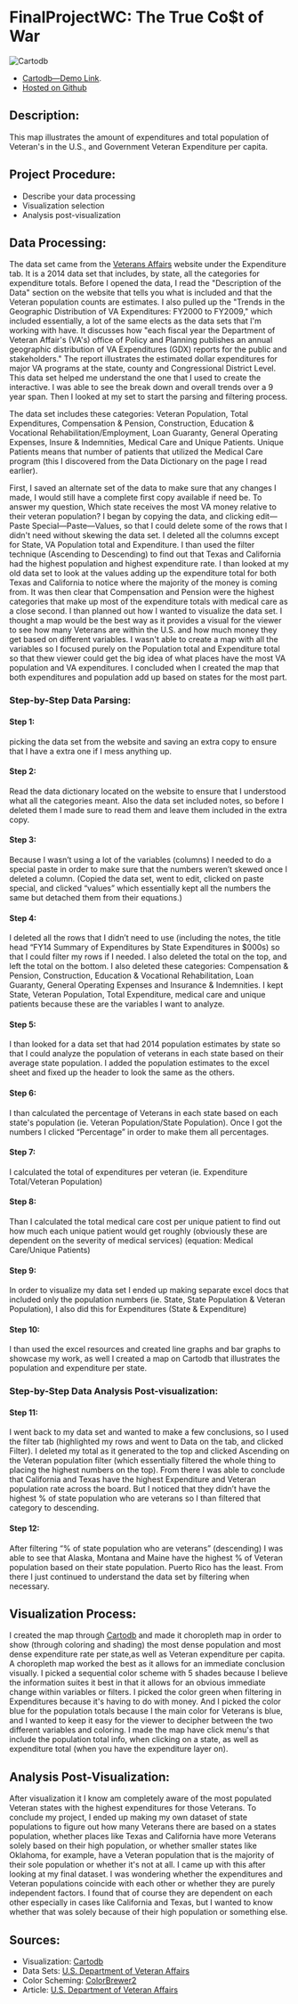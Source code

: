 # FinalProjectWC: The True Co$t of War
![Cartodb](http://i.imgur.com/EoGaOds.jpg)
* [Cartodb—Demo Link](http://bit.ly/1MLv5x9).
* [Hosted on Github](http://penelopeaton.github.io/FinalProjectWC/)

## Description: 
This map illustrates the amount of expenditures and total population of Veteran's in the U.S., and Government Veteran Expenditure per capita.
## Project Procedure: 
* Describe your data processing
* Visualization selection 
* Analysis post-visualization

## Data Processing: 
The data set came from the [Veterans Affairs](http://www1.va.gov/vetdata/Expenditures.asp) website under the Expenditure tab. It is a 2014 data set that includes, by state, all the categories for expenditure totals. Before I opened the data, I read the "Description of the Data" section on the website that tells you what is included and that the Veteran population counts are estimates. I also pulled up the "Trends in the Geographic Distribution of VA Expenditures: FY2000 to FY2009," which included essentially, a lot of the same elects as the data sets that I'm working with have. It discusses how "each fiscal year the Department of Veteran Affair's (VA's) office of Policy and Planning publishes an annual geographic distribution of VA Expenditures (GDX) reports for the public and stakeholders." The report illustrates the estimated dollar expenditures for major VA programs at the state, county and Congressional District Level. This data set helped me understand the one that I used to create the interactive. I was able to see the break down and overall trends over a 9 year span. Then I looked at my set to start the parsing and filtering process. 

The data set includes these categories: Veteran Population, Total Expenditures, Compensation & Pension, Construction, Education & Vocational Rehabilitation/Employment, Loan Guaranty, General Operating Expenses, Insure & Indemnities, Medical Care and Unique Patients. Unique Patients means that number of patients that utilized the Medical Care program (this I discovered from the Data Dictionary on the page I read earlier).
 
First, I saved an alternate set of the data to make sure that any changes I made, I would still have a complete first copy available if need be. To answer my question, Which state receives the most VA money relative to their veteran population? I began by copying the data, and clicking edit—Paste Special—Paste—Values, so that I could delete some of the rows that I didn't need without skewing the data set. I deleted all the columns except for State, VA Population total and Expenditure. I than used the filter technique (Ascending to Descending) to find out that Texas and California had the highest population and highest expenditure rate. I than looked at my old data set to look at the values adding up the expenditure total for both Texas and California to notice where the majority of the money is coming from. It was then clear that Compensation and Pension were the highest categories that make up most of the expenditure totals with medical care as a close second. I than planned out how I wanted to visualize the data set. I thought a map would be the best way as it provides a visual for the viewer to see how many Veterans are within the U.S. and how much money they get based on different variables. I wasn't able to create a map with all the variables so I focused purely on the Population total and Expenditure total so that thew viewer could get the big idea of what places have the most VA population and VA expenditures. I concluded when I created the map that both expenditures and population add up based on states for the most part. 

### Step-by-Step Data Parsing: 

#### Step 1: 
picking the data set from the website and saving an extra copy to ensure that I have a extra one if I mess anything up. 

#### Step 2: 
Read the data dictionary located on the website to ensure that I understood what all the categories meant. Also the data set included notes, so before I deleted them I made sure to read them and leave them included in the extra copy. 

#### Step 3: 
Because I wasn’t using a lot of the variables (columns) I needed to do a special paste in order to make sure that the numbers weren’t skewed once I deleted a column. (Copied the data set, went to edit, clicked on paste special, and clicked “values” which essentially kept all the numbers the same but detached them from their equations.)

#### Step 4: 
I deleted all the rows that I didn’t need to use (including the notes, the title head “FY14 Summary of Expenditures by State Expenditures in $000s) so that I could filter my rows if I needed. I also deleted the total on the top, and left the total on the bottom. I also deleted these categories: Compensation & Pension, Construction, Education & Vocational Rehabilitation, Loan Guaranty, General Operating Expenses and Insurance & Indemnities. I kept State, Veteran Population, Total Expenditure, medical care and unique patients because these are the variables I want to analyze. 

#### Step 5: 
I than looked for a data set that had 2014 population estimates by state so that I could analyze the population of veterans in each state based on their average state population. I added the population estimates to the excel sheet and fixed up the header to look the same as the others.

#### Step 6: 
I than calculated the percentage of Veterans in each state based on each state's population (ie. Veteran Population/State Population). Once I got the numbers I clicked “Percentage” in order to make them all percentages.

#### Step 7: 
I calculated the total of expenditures per veteran (ie. Expenditure Total/Veteran Population)

#### Step 8: 
Than I calculated the total medical care cost per unique patient to find out how much each unique patient would get roughly (obviously these are dependent on the severity of medical services) (equation: Medical Care/Unique Patients)

#### Step 9: 
In order to visualize my data set I ended up making separate excel docs that included only the population numbers (ie. State, State Population & Veteran Population), I also did this for Expenditures (State & Expenditure) 

#### Step 10: 
I than used the excel resources and created line graphs and bar graphs to showcase my work, as well I created a map on Cartodb that illustrates the population and expenditure per state. 

### Step-by-Step Data Analysis Post-visualization: 

#### Step 11: 
I went back to my data set and wanted to make a few conclusions, so I used the filter tab (highlighted my rows and went to Data on the tab, and clicked Filter). I deleted my total as it generated to the top and clicked Ascending on the Veteran population filter (which essentially filtered the whole thing to placing the highest numbers on the top). From there I was able to conclude that California and Texas have the highest Expenditure and Veteran population rate across the board. But I noticed that they didn’t have the highest % of state population who are veterans so I than filtered that category to descending.

#### Step 12: 
After filtering “% of state population who are veterans” (descending) I was able to see that Alaska, Montana and Maine have the highest % of Veteran population based on their state population. Puerto Rico has the least. From there I just continued to understand the data set by filtering when necessary. 

## Visualization Process:
I created the map through [Cartodb](http://bit.ly/1MLv5x9) and made it choropleth map in order to show (through coloring and shading) the most dense population and most dense expenditure rate per state,as well as Veteran expenditure per capita. A choropleth map worked the best as it allows for an immediate conclusion visually. I picked a sequential color scheme with 5 shades because I believe the information suites it best in that it allows for an obvious immediate change within variables or filters. I picked the color green when filtering in Expenditures because it's having to do with money. And I picked the color blue for the population totals because I the main color for Veterans is blue, and I wanted to keep it easy for the viewer to decipher between the two different variables and coloring. I made the map have click menu's that include the population total info, when clicking on a state, as well as expenditure total (when you have the expenditure layer on).

## Analysis Post-Visualization: 
After visualization it I know am completely aware of the most populated Veteran states with the highest expenditures for those Veterans. To conclude my project, I ended up making my own dataset of state populations to figure out how many Veterans there are based on a states population, whether places like Texas and California have more Veterans solely based on their high population, or whether smaller states like Oklahoma, for example, have a Veteran population that is the majority of their sole population or whether it's not at all. I came up with this after looking at my final dataset. I was wondering whether the expenditures and Veteran populations coincide with each other or whether they are purely independent factors. I found that of course they are dependent on each other especially in cases like California and Texas, but I wanted to know whether that was solely because of their high population or something else.

## Sources:
* Visualization: [Cartodb](http://bit.ly/1MLv5x9)
* Data Sets: [U.S. Department of Veteran Affairs](http://www1.va.gov/vetdata/Expenditures.asp)
* Color Scheming: [ColorBrewer2](http://www.colorbrewer2.org)
* Article: [U.S. Department of Veteran Affairs](http://www.research.va.gov/currents/0915-2.cfm)
